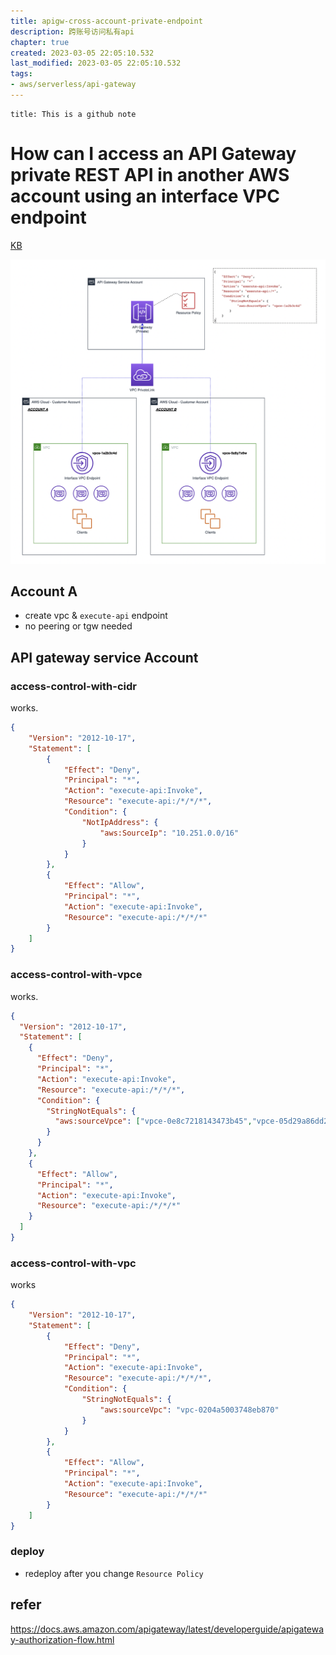 ```yaml
---
title: apigw-cross-account-private-endpoint
description: 跨账号访问私有api 
chapter: true
created: 2023-03-05 22:05:10.532
last_modified: 2023-03-05 22:05:10.532
tags: 
- aws/serverless/api-gateway 
---
```

```ad-attention
title: This is a github note

```
# How can I access an API Gateway private REST API in another AWS account using an interface VPC endpoint

[KB](https://aws.amazon.com/premiumsupport/knowledge-center/api-gateway-private-cross-account-vpce/?nc1=h_ls) 

![apigw-cross-account-private-endpoint-png-1.png](apigw-cross-account-private-endpoint-png-1.png)

## Account A
- create vpc & `execute-api` endpoint
- no peering or tgw needed


## API gateway service Account
### access-control-with-cidr
works. 

```json
{
    "Version": "2012-10-17",
    "Statement": [
        {
            "Effect": "Deny",
            "Principal": "*",
            "Action": "execute-api:Invoke",
            "Resource": "execute-api:/*/*/*",
            "Condition": {
                "NotIpAddress": {
                    "aws:SourceIp": "10.251.0.0/16"
                }
            }
        },
        {
            "Effect": "Allow",
            "Principal": "*",
            "Action": "execute-api:Invoke",
            "Resource": "execute-api:/*/*/*"
        }
    ]
}
```

### access-control-with-vpce
works.

```json
{
  "Version": "2012-10-17",
  "Statement": [
    {
      "Effect": "Deny",
      "Principal": "*",
      "Action": "execute-api:Invoke",
      "Resource": "execute-api:/*/*/*",
      "Condition": {
        "StringNotEquals": {
          "aws:sourceVpce": ["vpce-0e8c7218143473b45","vpce-05d29a86dd2360259"]
        }
      }
    },
    {
      "Effect": "Allow",
      "Principal": "*",
      "Action": "execute-api:Invoke",
      "Resource": "execute-api:/*/*/*"
    }
  ]
}

```

### access-control-with-vpc
works

```json
{
    "Version": "2012-10-17",
    "Statement": [
        {
            "Effect": "Deny",
            "Principal": "*",
            "Action": "execute-api:Invoke",
            "Resource": "execute-api:/*/*/*",
            "Condition": {
                "StringNotEquals": {
                    "aws:sourceVpc": "vpc-0204a5003748eb870"
                }
            }
        },
        {
            "Effect": "Allow",
            "Principal": "*",
            "Action": "execute-api:Invoke",
            "Resource": "execute-api:/*/*/*"
        }
    ]
}
```

### deploy
- redeploy after you change `Resource Policy`

## refer
https://docs.aws.amazon.com/apigateway/latest/developerguide/apigateway-authorization-flow.html






